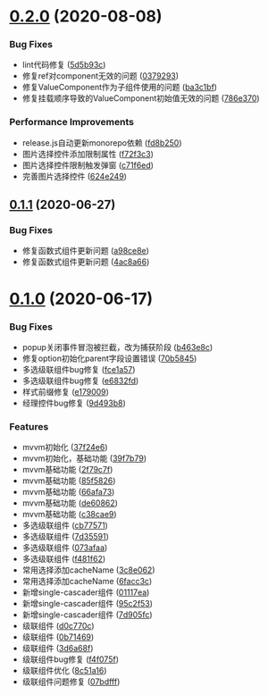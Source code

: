 # [0.2.0](https://github.com/qqabcv520/jeact/compare/v0.1.1...v0.2.0) (2020-08-08)


### Bug Fixes

* lint代码修复 ([5d5b93c](https://github.com/qqabcv520/jeact/commit/5d5b93c2b6cc58483432e6e00836f1ab99709044))
* 修复ref对component无效的问题 ([0379293](https://github.com/qqabcv520/jeact/commit/037929325068faeb1152a6b08c79dcba0c4ebb0d))
* 修复ValueComponent作为子组件使用的问题 ([ba3c1bf](https://github.com/qqabcv520/jeact/commit/ba3c1bf809418de00f78eb87af10b7ba9d97bdcc))
* 修复挂载顺序导致的ValueComponent初始值无效的问题 ([786e370](https://github.com/qqabcv520/jeact/commit/786e37095d6a2c7cfda401fc73c18aa605262228))


### Performance Improvements

* release.js自动更新monorepo依赖 ([fd8b250](https://github.com/qqabcv520/jeact/commit/fd8b25049afae3374b334bfe139eeca9850a329e))
* 图片选择控件添加限制属性 ([f72f3c3](https://github.com/qqabcv520/jeact/commit/f72f3c3786a48e7c901969c6f0133110fc2cda21))
* 图片选择控件限制触发弹窗 ([c71f6ed](https://github.com/qqabcv520/jeact/commit/c71f6edf265e67cebed2fe278a9ad52244a02649))
* 完善图片选择控件 ([624e249](https://github.com/qqabcv520/jeact/commit/624e249ce34bdf7b8f57b181b732bedacd068fb3))



## [0.1.1](https://github.com/qqabcv520/jeact/compare/v0.1.0...v0.1.1) (2020-06-27)


### Bug Fixes

* 修复函数式组件更新问题 ([a98ce8e](https://github.com/qqabcv520/jeact/commit/a98ce8e5fe4b9b6c4c2fd1821586b5fa126ebfa9))
* 修复函数式组件更新问题 ([4ac8a66](https://github.com/qqabcv520/jeact/commit/4ac8a664c90f8331f4cbad6260b858b8ba005043))



# [0.1.0](https://github.com/qqabcv520/jeact/compare/0.1.0...v0.1.0) (2020-06-17)


### Bug Fixes

* popup关闭事件冒泡被拦截，改为捕获阶段 ([b463e8c](https://github.com/qqabcv520/jeact/commit/b463e8cc3ed51798b5c8b29ab8b62a8727d386ba))
* 修复option初始化parent字段设置错误 ([70b5845](https://github.com/qqabcv520/jeact/commit/70b5845f40722c22869930edc02eba6d93788c82))
* 多选级联组件bug修复 ([fce1a57](https://github.com/qqabcv520/jeact/commit/fce1a57cc22eade8d935dc2ef303c4dc95be5cfa))
* 多选级联组件bug修复 ([e6832fd](https://github.com/qqabcv520/jeact/commit/e6832fd7cdf72ffbf366276dc4494649c4affcbd))
* 样式前缀修复 ([e179009](https://github.com/qqabcv520/jeact/commit/e17900921580bd6383ea79b25eb2ddeee7dbdf1d))
* 经理控件bug修复 ([9d493b8](https://github.com/qqabcv520/jeact/commit/9d493b82a81e1f8c868329d8119b24c08053ce3c))


### Features

* mvvm初始化 ([37f24e6](https://github.com/qqabcv520/jeact/commit/37f24e6866a2b79f1fbbee563a9ef7dabc0c55f6))
* mvvm初始化，基础功能 ([39f7b79](https://github.com/qqabcv520/jeact/commit/39f7b79c97b1d5d4064e6e231f8e3f159cd2a96b))
* mvvm基础功能 ([2f79c7f](https://github.com/qqabcv520/jeact/commit/2f79c7fe3fb40f453943ffa644976606a3ee705d))
* mvvm基础功能 ([85f5826](https://github.com/qqabcv520/jeact/commit/85f5826994a840565d79636177fd49d62d58a1b5))
* mvvm基础功能 ([66afa73](https://github.com/qqabcv520/jeact/commit/66afa732e5b03f0c11965cf2fcbe6ef219ad86d5))
* mvvm基础功能 ([de60862](https://github.com/qqabcv520/jeact/commit/de608622ef2c5009978ec3a5a3e08931c8ac3ae0))
* mvvm基础功能 ([c38cae9](https://github.com/qqabcv520/jeact/commit/c38cae952878aeb21e3d17018bb57c616bd42174))
* 多选级联组件 ([cb77571](https://github.com/qqabcv520/jeact/commit/cb77571d8c5a1c4ebc7492229561f2291fffb189))
* 多选级联组件 ([7d35591](https://github.com/qqabcv520/jeact/commit/7d3559146a548c7c1c932f4e1517352786f5a73d))
* 多选级联组件 ([073afaa](https://github.com/qqabcv520/jeact/commit/073afaa239cc376af9e9650216eac3c404a2fda1))
* 多选级联组件 ([f481f62](https://github.com/qqabcv520/jeact/commit/f481f6274ae51cebe99f7ad9d5fc4cc559083261))
* 常用选择添加cacheName ([3c8e062](https://github.com/qqabcv520/jeact/commit/3c8e0626921feb65acb0e68c352de59d89e49830))
* 常用选择添加cacheName ([6facc3c](https://github.com/qqabcv520/jeact/commit/6facc3c30264cb3bf4665264b15771ebc0aba4a3))
* 新增single-cascader组件 ([01117ea](https://github.com/qqabcv520/jeact/commit/01117ea9f2d80e83737555499fc1cca0c7bcac65))
* 新增single-cascader组件 ([95c2f53](https://github.com/qqabcv520/jeact/commit/95c2f5345f71a5ec7edddb833da67c37ae27289d))
* 新增single-cascader组件 ([7d905fc](https://github.com/qqabcv520/jeact/commit/7d905fce124ca882bc6643fb4275fd98fd21524b))
* 级联组件 ([d0c770c](https://github.com/qqabcv520/jeact/commit/d0c770caaff572771753c9fc2ca53bc2e0fad2f7))
* 级联组件 ([0b71469](https://github.com/qqabcv520/jeact/commit/0b714694fd87d2ce4438c67d360588830f5e6f73))
* 级联组件 ([3d6a68f](https://github.com/qqabcv520/jeact/commit/3d6a68f3df9bf494a222342a4faa75eb7dea5ac6))
* 级联组件bug修复 ([f4f075f](https://github.com/qqabcv520/jeact/commit/f4f075fafbb4102c63ce70639638ae9e996ad6a7))
* 级联组件优化 ([8c51a16](https://github.com/qqabcv520/jeact/commit/8c51a168f6632d8086d65bb2c6c4ee1550f3c443))
* 级联组件问题修复 ([07bdfff](https://github.com/qqabcv520/jeact/commit/07bdfffabe2ad423a78593b1397721aab8708311))



